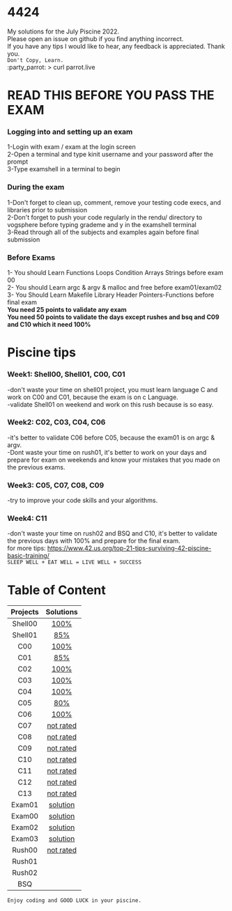 # 4424
 My solutions for the July Piscine 2022. <br />
  Please open an issue on github if you find anything incorrect.<br/>
  If you have any tips I would like to hear, any feedback is appreciated. Thank you. <br/>
`Don't Copy, Learn.` <br />
:party_parrot: > curl parrot.live

# READ THIS BEFORE YOU PASS THE EXAM <br/>
### **Logging into and setting up an exam** <br/>
1-Login with exam / exam at the login screen <br/>
2-Open a terminal and type kinit username and your password after the prompt <br />
3-Type examshell in a terminal to begin <br /> 
### **During the exam** <br />
1-Don't forget to clean up, comment, remove your testing code execs, and libraries prior to submission <br />
2-Don't forget to push your code regularly in the rendu/<test question> directory to vogsphere before typing grademe and y in the examshell terminal <br />
3-Read through all of the subjects and examples again before final submission <br />
### **Before Exams** <br />
1- You should Learn Functions Loops Condition Arrays  Strings before exam 00 <br />
2- You should Learn argc & argv & malloc and free before exam01/exam02 <br />
3- You Should Learn Makefile Library Header Pointers-Functions before final exam <br />
**You need 25 points to validate any exam** <br />
**You need 50 points to validate the days except rushes and bsq and C09 and C10 which it need 100%**
# Piscine tips <br />
### **Week1:** Shell00, Shell01, C00, C01 <br />
-don't waste your time on shell01 project, you must learn language C and work on C00 and C01, because the exam is on c Language. <br />
-validate Shell01 on weekend and work on this rush because is so easy. <br />
### **Week2:** C02, C03, C04, C06 <br />
-it's better to validate C06 before C05, because the exam01 is on argc & argv. <br />
-Dont waste your time on rush01, it's better to work on your days and prepare for exam on weekends and know your mistakes that you made on the previous exams. <br />
### **Week3:** C05, C07, C08, C09 <br />
-try to improve your code skills and your algorithms. <br />
### **Week4:** C11 <br />
-don't waste your time on rush02 and BSQ and C10, it's better to validate the previous days with 100% and prepare for the final exam. <br />
for more tips: https://www.42.us.org/top-21-tips-surviving-42-piscine-basic-training/ <br />
`SLEEP WELL + EAT WELL = LIVE WELL + SUCCESS` <br />
 # Table of Content
| Projects      | Solutions  |
| :--------------:| :----------:|
| Shell00 | [100%](./Shell00) |
| Shell01 |  [85%](./Shell01)  |
| C00 | [100%](./C00) |
| C01 | [85%](./C01) |
| C02 | [100%](./C02) |
| C03 |  [100%](./C03) |
| C04 |  [100%](./C04)|
| C05 | [80%](./C05)| 
| C06 | [100%](./C06) |
| C07 |  [not rated](./C07)|
| C08 | [not rated](./C08) |
| C09 |  [not rated](./C09)|
| C10 | [not rated](./C10) |
| C11 | [not rated](./C11) |
| C12 |  [not rated](./C12) |
| C13 | [not rated](./C13) |
| Exam01 | [solution](./EXAM01) |
| Exam00 | [solution](./EXAM00) |
| Exam02 | [solution](./EXAM02) |
| Exam03 |  [solution](./EXAM03)|
| Rush00 | [not rated](./Rush00) |
| Rush01 | |
| Rush02 | |
| BSQ | |

`Enjoy coding and GOOD LUCK in your piscine.`
